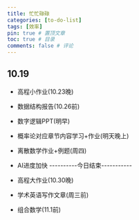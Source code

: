 ```yaml
---
title: 忙忙碌碌
categories: [to-do-list]
tags: [效率]
pin: true # 置顶文章
toc: true # 目录
comments: false # 评论
---
```

## 10.19
- 高程小作业(10.23晚)
- 数据结构报告(10.26前)
- 数字逻辑PPT(明早)
- 概率论对应章节内容学习+作业(明天晚上)
- 离散数学作业+例题(周四) 
- AI进度加快
----------今日结束-----------

- 高程大作业(10.30晚)
- 学术英语写作文章(周三前)
- 组合数学(11.1前)